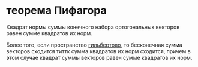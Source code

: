 # теорема Пифагора
Квадрат нормы суммы конечного набора ортогональных векторов равен сумме квадратов их норм.

Более того, если пространство [гильбертово](%D0%B3%D0%B8%D0%BB%D1%8C%D0%B1%D0%B5%D1%80%D1%82%D0%BE%D0%B2%D0%BE%20%D0%BF%D1%80%D0%BE%D1%81%D1%82%D1%80%D0%B0%D0%BD%D1%81%D1%82%D0%B2%D0%BE), то бесконечная сумма векторов сходится титтк сумма квадратов их норм сходится, причем в этом случае квадрат суммы векторов равен сумме квадратов их норм.